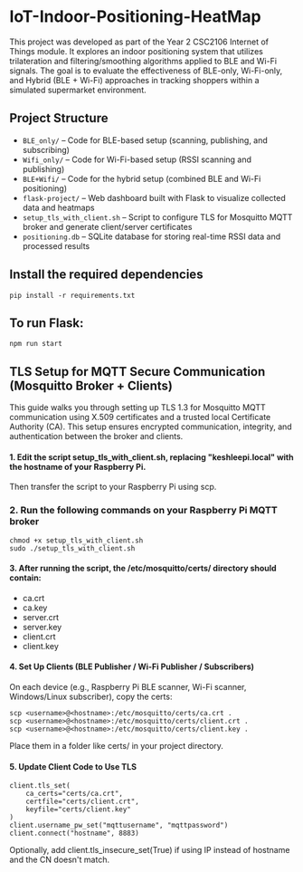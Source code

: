 # IoT-Indoor-Positioning-HeatMap
This project was developed as part of the Year 2 CSC2106 Internet of Things module. It explores an indoor positioning system that utilizes trilateration and filtering/smoothing algorithms applied to BLE and Wi-Fi signals. The goal is to evaluate the effectiveness of BLE-only, Wi-Fi-only, and Hybrid (BLE + Wi-Fi) approaches in tracking shoppers within a simulated supermarket environment.

## Project Structure
- `BLE_only/` – Code for BLE-based setup (scanning, publishing, and subscribing)
- `Wifi_only/` – Code for Wi-Fi-based setup (RSSI scanning and publishing)
- `BLE+Wifi/` – Code for the hybrid setup (combined BLE and Wi-Fi positioning)
- `flask-project/` – Web dashboard built with Flask to visualize collected data and heatmaps
- `setup_tls_with_client.sh` – Script to configure TLS for Mosquitto MQTT broker and generate client/server certificates
- `positioning.db` – SQLite database for storing real-time RSSI data and processed results

## Install the required dependencies
```
pip install -r requirements.txt
```

## To run Flask:
```
npm run start
```

## TLS Setup for MQTT Secure Communication (Mosquitto Broker + Clients)
This guide walks you through setting up TLS 1.3 for Mosquitto MQTT communication using X.509 certificates and a trusted local Certificate Authority (CA). This setup ensures encrypted communication, integrity, and authentication between the broker and clients.

#### 1. Edit the script **setup_tls_with_client.sh**, replacing "keshleepi.local" with the hostname of your Raspberry Pi.
Then transfer the script to your Raspberry Pi using scp.
### 2. Run the following commands on your Raspberry Pi MQTT broker
```
chmod +x setup_tls_with_client.sh
sudo ./setup_tls_with_client.sh
```
#### 3. After running the script, the /etc/mosquitto/certs/ directory should contain:
- ca.crt 
- ca.key 
- server.crt 
- server.key 
- client.crt 
- client.key 

#### 4. Set Up Clients (BLE Publisher / Wi-Fi Publisher / Subscribers)
On each device (e.g., Raspberry Pi BLE scanner, Wi-Fi scanner, Windows/Linux subscriber), copy the certs:
```
scp <username>@<hostname>:/etc/mosquitto/certs/ca.crt .
scp <username>@<hostname>:/etc/mosquitto/certs/client.crt .
scp <username>@<hostname>:/etc/mosquitto/certs/client.key .
```
Place them in a folder like certs/ in your project directory.

#### 5. Update Client Code to Use TLS
```
client.tls_set(
    ca_certs="certs/ca.crt",
    certfile="certs/client.crt",
    keyfile="certs/client.key"
)
client.username_pw_set("mqttusername", "mqttpassword")
client.connect("hostname", 8883)
```
Optionally, add client.tls_insecure_set(True) if using IP instead of hostname and the CN doesn't match.